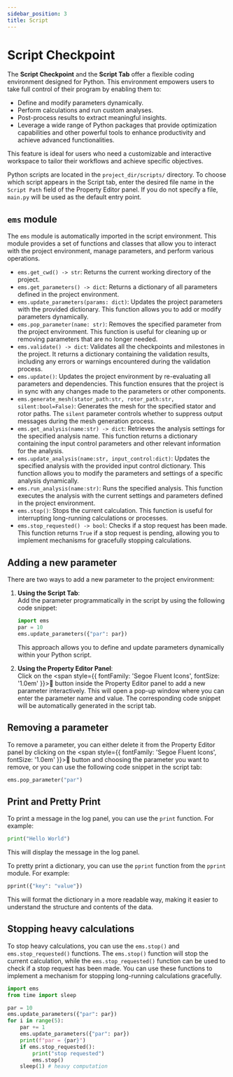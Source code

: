 ```yaml
---
sidebar_position: 3
title: Script
---
```

# Script Checkpoint

The **Script Checkpoint** and the **Script Tab** offer a flexible coding environment designed for Python. This environment empowers users to take full control of their program by enabling them to:

- Define and modify parameters dynamically.
- Perform calculations and run custom analyses.
- Post-process results to extract meaningful insights.
- Leverage a wide range of Python packages that provide optimization capabilities and other powerful tools to enhance productivity and achieve advanced functionalities.

This feature is ideal for users who need a customizable and interactive workspace to tailor their workflows and achieve specific objectives.

Python scripts are located in the `project_dir/scripts/` directory. To choose which script appears in the Script tab, enter the desired file name in the `Script Path` field of the Property Editor panel. If you do not specify a file, `main.py` will be used as the default entry point.

## `ems` module
The `ems` module is automatically imported in the script environment. This module provides a set of functions and classes that allow you to interact with the project environment, manage parameters, and perform various operations.

- `ems.get_cwd() -> str`: Returns the current working directory of the project.
- `ems.get_parameters() -> dict`: Returns a dictionary of all parameters defined in the project environment.
- `ems.update_parameters(params: dict)`: Updates the project parameters with the provided dictionary. This function allows you to add or modify parameters dynamically.
- `ems.pop_parameter(name: str)`: Removes the specified parameter from the project environment. This function is useful for cleaning up or removing parameters that are no longer needed.
- `ems.validate() -> dict`: Validates all the checkpoints and milestones in the project. It returns a dictionary containing the validation results, including any errors or warnings encountered during the validation process.
- `ems.update()`: Updates the project environment by re-evaluating all parameters and dependencies. This function ensures that the project is in sync with any changes made to the parameters or other components.
- `ems.generate_mesh(stator_path:str, rotor_path:str, silent:bool=False)`: Generates the mesh for the specified stator and rotor paths. The `silent` parameter controls whether to suppress output messages during the mesh generation process.
- `ems.get_analysis(name:str) -> dict`: Retrieves the analysis settings for the specified analysis name. This function returns a dictionary containing the input control parameters and other relevant information for the analysis.
- `ems.update_analysis(name:str, input_control:dict)`: Updates the specified analysis with the provided input control dictionary. This function allows you to modify the parameters and settings of a specific analysis dynamically.
- `ems.run_analysis(name:str)`: Runs the specified analysis. This function executes the analysis with the current settings and parameters defined in the project environment.
- `ems.stop()`: Stops the current calculation. This function is useful for interrupting long-running calculations or processes.
- `ems.stop_requested() -> bool`: Checks if a stop request has been made. This function returns `True` if a stop request is pending, allowing you to implement mechanisms for gracefully stopping calculations.

## Adding a new parameter
There are two ways to add a new parameter to the project environment:

1. **Using the Script Tab**:  
    Add the parameter programmatically in the script by using the following code snippet:
    ```python
    import ems
    par = 10
    ems.update_parameters({"par": par})
    ```
    This approach allows you to define and update parameters dynamically within your Python script.

1. **Using the Property Editor Panel**:  
    Click on the <span style={{ fontFamily: 'Segoe Fluent Icons', fontSize: '1.0em' }}>&#xF8AA;</span> button inside the Property Editor panel to add a new parameter interactively. This will open a pop-up window where you can enter the parameter name and value. The corresponding code snippet will be automatically generated in the script tab. 

## Removing a parameter
To remove a parameter, you can either delete it from the Property Editor panel by clicking on the <span style={{ fontFamily: 'Segoe Fluent Icons', fontSize: '1.0em' }}>&#xE74D;</span> button and choosing the parameter you want to remove, or you can use the following code snippet in the script tab:
```python
ems.pop_parameter("par")
```

## Print and Pretty Print
To print a message in the log panel, you can use the `print` function. For example:
```python
print("Hello World")
```
This will display the message in the log panel.

To pretty print a dictionary, you can use the `pprint` function from the `pprint` module. For example:
```python
pprint({"key": "value"})
```
This will format the dictionary in a more readable way, making it easier to understand the structure and contents of the data.

## Stopping heavy calculations
To stop heavy calculations, you can use the `ems.stop()` and `ems.stop_requested()` functions. The `ems.stop()` function will stop the current calculation, while the `ems.stop_requested()` function can be used to check if a stop request has been made. You can use these functions to implement a mechanism for stopping long-running calculations gracefully.
```python
import ems
from time import sleep

par = 10
ems.update_parameters({"par": par})
for i in range(5):
    par += 1
    ems.update_parameters({"par": par})
    print(f"par = {par}")
    if ems.stop_requested():
        print("stop requested")
        ems.stop()
    sleep(1) # heavy computation
```
